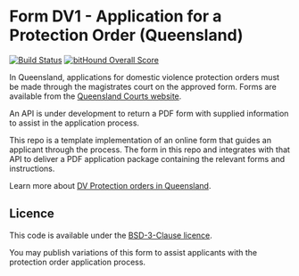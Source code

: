 # Form DV1 - Application for a Protection Order (Queensland)

[![Build Status](https://travis-ci.org/bboyle/dva-f-1.svg?branch=master)](https://travis-ci.org/bboyle/dva-f-1)
[![bitHound Overall Score](https://www.bithound.io/github/bboyle/dva-f-1/badges/score.svg)](https://www.bithound.io/github/bboyle/dva-f-1)

In Queensland, applications for domestic violence protection orders must be made through the magistrates court on the approved form.
Forms are available from the [Queensland Courts website](http://www.courts.qld.gov.au/about/forms).

An API is under development to return a PDF form with supplied information to assist in the application process.

This repo is a template implementation of an online form that guides an applicant through the process.
The form in this repo and integrates with that API to deliver a PDF application package containing the relevant forms and instructions.

Learn more about [DV Protection orders in Queensland](https://www.qld.gov.au/law/crime-and-police/abuse-family-matters-and-protection-orders/domestic-violence-orders/).

## Licence

This code is available under the [BSD-3-Clause licence](LICENSE).

You may publish variations of this form to assist applicants with the protection order application process.

